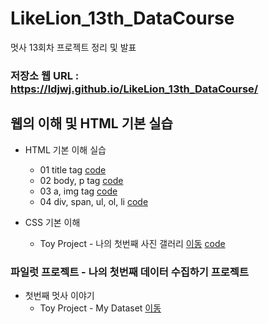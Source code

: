 # LikeLion_13th_DataCourse
멋사 13회차 프로젝트 정리 및 발표

### 저장소 웹 URL : https://ldjwj.github.io/LikeLion_13th_DataCourse/

## 웹의 이해 및 HTML 기본 실습
  * HTML 기본 이해 실습
    * 01 title tag [code](https://github.com/LDJWJ/LikeLion_13th_DataCourse/blob/main/web_html/01_html_title.html)
    * 02 body, p tag [code](https://github.com/LDJWJ/LikeLion_13th_DataCourse/blob/main/web_html/02_html_body_p.html)
    * 03 a, img tag [code](https://github.com/LDJWJ/LikeLion_13th_DataCourse/blob/main/web_html/03_html_link_img.html)
    * 04 div, span, ul, ol, li [code](https://github.com/LDJWJ/LikeLion_13th_DataCourse/blob/main/web_html/04_html_div_span.html)

  * CSS 기본 이해 
    * Toy Project - 나의 첫번째 사진 갤러리 [이동](https://ldjwj.github.io/LikeLion_13th_DataCourse/02_css_gallery/14_img_galley.html)  [code](https://github.com/LDJWJ/LikeLion_13th_DataCourse/blob/main/02_css_gallery/14_img_galley.html)


### 파일럿 프로젝트 - 나의 첫번째 데이터 수집하기 프로젝트
  * 첫번째 멋사 이야기 
    * Toy Project - My Dataset [이동](https://github.com/LDJWJ/LikeLion_13th_DataCourse/tree/main/03_pilot_oneday)  

